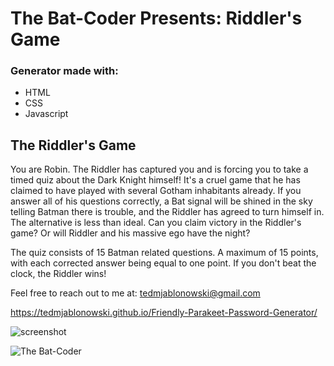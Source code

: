 # The Bat-Coder Presents: Riddler's Game

### Generator made with:

* HTML
* CSS
* Javascript

## The Riddler's Game

You are Robin. The <span>Riddler</span> has captured you and is forcing you to take a timed quiz about the Dark Knight himself! It's a cruel game that he has claimed to have played with several Gotham inhabitants already. If you answer all of his questions correctly, a Bat signal will be shined in the sky telling Batman there is trouble, and the Riddler has agreed to turn himself in. The alternative is less than ideal. Can you claim victory in the <span>Riddler's</span> game? Or will <span>Riddler</span> and his massive ego have the night?

The quiz consists of 15 Batman related questions. A maximum of 15 points, with each corrected answer being equal to one point. If you don't beat the clock, the Riddler wins!


Feel free to reach out to me at:
tedmjablonowski@gmail.com

https://tedmjablonowski.github.io/Friendly-Parakeet-Password-Generator/

![screenshot](https://github.com/tedmjablonowski/The-Riddler-s-Game/blob/main/assets/images/bat-quiz.jpg)

![The Bat-Coder](https://github.com/tedmjablonowski/Ted-Jablonowski-s-Portfolio/blob/main/assets/images/bat-png.png)
